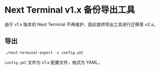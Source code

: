 # Next Terminal v1.x 备份导出工具

由于 v1.x 版本的 Next Terminal 不再维护，因此提供导出工具进行迁移至 v2.x。

## 导出

```shell
./next-terminal-export -c config.yml
```

`config.yml` 文件为 v1.x 配置文件，格式为 YAML。